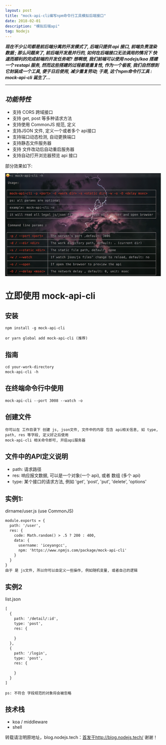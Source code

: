 ```yaml
---
layout: post
title: "mock-api-cli编写npm命令行工具模拟后端接口"
date: 2018-02-01 
description: "模拟后端api"
tag: Nodejs 
---   
```


***现在不少公司都是前后端分离的开发模式了, 后端只提供 api 接口, 前端负责渲染数据 ; 那么问题来了, 前后端开发是并行的, 如何在后端接口无法调用的情况下 快速而顺利的完成前端的开发任务呢? 想啊想, 我们前端可以使用 nodejs/koa 搭建一个 restapi 服务, 然而这些搭建的过程都是重复性, 作为一个极客, 我们自然想到它封装成一个工具, 便于日后使用, 减少重复劳动; 于是, 这个npm命令行工具 : mock-api-cli 诞生了...***

- - -


## ***功能特性***
* 支持 CORS 跨域接口
* 支持 get, post 等多种请求方法
* 支持使用 CommonJS 规范, 定义
* 支持JSON 文件, 定义一个或者多个 api接口
* 支持端口动态检测, 自动更换端口
* 支持静态文件服务器
* 支持 文件改动后自动重启服务器 
* 支持自动打开浏览器预览 api 接口

部分效果如下:

![](https://raw.githubusercontent.com/iceyangcc/mock-api-cli/master/images/cli-h.png)

# 立即使用 mock-api-cli 

## 安装

```text
npm install -g mock-api-cli

or yarn global add mock-api-cli (推荐)
```

## 指南

```text
cd your-work-directory
mock-api-cli -h 
```


## 在终端命令行中使用
```text
mock-api-cli --port 3008 --watch -o
```

## 创建文件
```text
你可以在 工作目录下 创建 js, json文件, 文件中的内容 包含 api相关信息, 如 type, path, res 等字段, 定义好之后使用 
mock-api-cli 相关命令即可, 开启api服务器
```


## 文件中的API定义说明

* path: 请求路径
* res:  响应报文数据, 可以是一个对象(一个 api), 或者 数组 (多个 api)
* type: 某个接口的请求方法, 例如 'get', 'post', 'put', 'delete', 'options'

## 实例1: 
dirname/user.js (use CommonJS)

```text
module.exports = {
  path: '/user',
  res: {
    code: Math.random() > .5 ? 200 : 400,
    data: {
      username: 'iceyangcc',
      npm: 'https://www.npmjs.com/package/mock-api-cli'
    }
  }
}
由于 是 js文件, 所以你可以自定义一些操作, 例如随机变量, 或者自己的逻辑
```

## 实例2 
list.json 

```text
[
  {
    path: '/detail/:id',
    type: 'post',
    res: {

    }
  },
  {
    path: '/login',
    type: 'post',
    res: {

    }
  }
]

ps: 不符合 字段规范的对象将会被忽略
```

## 技术栈
* koa / middleware
* shell



转载请注明原地址，blog.nodejs.tech：[首发于http://blog.nodejs.tech/](http://blog.nodejs.tech) 谢谢！
